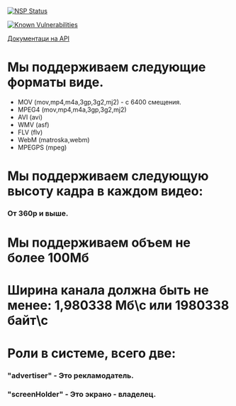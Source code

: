 
[![NSP Status](https://nodesecurity.io/orgs/efflife/projects/9c08c8c5-dbcd-42fb-bf44-9061654b6ddb/badge)](https://nodesecurity.io/orgs/efflife/projects/9c08c8c5-dbcd-42fb-bf44-9061654b6ddb)


[![Known Vulnerabilities](https://snyk.io/test/github/simvolice/adsme2/badge.svg)](https://snyk.io/test/github/simvolice/adsme2)


[Документаци на API](https://github.com/simvolice/adsme2/wiki)



# Мы поддерживаем следующие форматы виде.
* MOV (mov,mp4,m4a,3gp,3g2,mj2) - с 6400 смещения.
* MPEG4 (mov,mp4,m4a,3gp,3g2,mj2)
* AVI (avi)
* WMV (asf)
* FLV (flv)
* WebM (matroska,webm)
* MPEGPS (mpeg)


# Мы поддерживаем следующую высоту кадра в каждом видео:
### От 360p и выше.


# Мы поддерживаем объем не более 100Мб

# Ширина канала должна быть не менее: 1,980338 Мб\с или 1980338 байт\с

# Роли в системе, всего две:
### "advertiser" - Это рекламодатель.
### "screenHolder" - Это экрано - владелец.